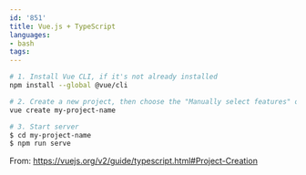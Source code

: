 ```yaml
---
id: '851'
title: Vue.js + TypeScript
languages:
- bash
tags:
---
```

```bash
# 1. Install Vue CLI, if it's not already installed
npm install --global @vue/cli

# 2. Create a new project, then choose the "Manually select features" option
vue create my-project-name

# 3. Start server
$ cd my-project-name 
$ npm run serve
```

From:
https://vuejs.org/v2/guide/typescript.html#Project-Creation
